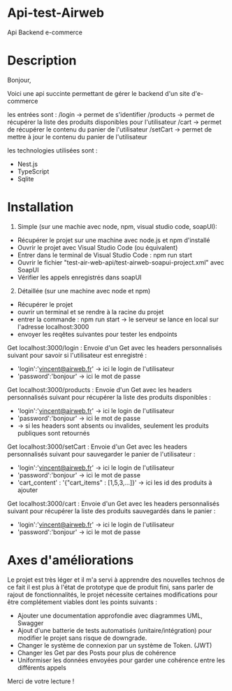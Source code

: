 # Api-test-Airweb
Api Backend e-commerce

# Description

Bonjour, 

Voici une api succinte permettant de gérer le backend d'un site d'e-commerce

les entrées sont : 
/login -> permet de s'identifier
/products -> permet de récupérer la liste des produits disponibles pour l'utilisateur
/cart -> permet de récupérer le contenu du panier de l'utilisateur
/setCart -> permet de mettre à jour le contenu du panier de l'utilisateur

les technologies utilisées sont : 
- Nest.js
- TypeScript
- Sqlite

# Installation

1) Simple (sur une machie avec node, npm, visual studio code, soapUI):
- Récupérer le projet sur une machine avec node.js et npm d'installé
- Ouvrir le projet avec Visual Studio Code (ou équivalent)
- Entrer dans le terminal de Visual Studio Code : npm run start
- Ouvrir le fichier "test-air-web-api/test-airweb-soapui-project.xml" avec SoapUI
- Vérifier les appels enregistrés dans soapUI

2) Détaillée (sur une machine avec node et npm)
- Récupérer le projet
- ouvrir un terminal et se rendre à la racine du projet
- entrer la commande : npm run start
-> le serveur se lance en local sur l'adresse localhost:3000
- envoyer les reqêtes suivantes pour tester les endpoints

Get localhost:3000/login :
Envoie d'un Get avec les headers personnalisés suivant pour savoir si l'utilisateur est enregistré : 
- 'login':'vincent@airweb.fr' -> ici le login de l'utilisateur
- 'password':'bonjour' -> ici le mot de passe

Get localhost:3000/products :
Envoie d'un Get avec les headers personnalisés suivant pour récupérer la liste des produits disponibles : 
- 'login':'vincent@airweb.fr' -> ici le login de l'utilisateur
- 'password':'bonjour' -> ici le mot de passe
- -> si les headers sont absents ou invalides, seulement les produits publiques sont retournés

Get localhost:3000/setCart :
Envoie d'un Get avec les headers personnalisés suivant pour sauvegarder le panier de l'utilisateur :
- 'login':'vincent@airweb.fr' -> ici le login de l'utilisateur
- 'password':'bonjour' -> ici le mot de passe
- 'cart_content' : '{"cart_items" : [1,5,3,...]}' -> ici les id des produits à ajouter

Get localhost:3000/cart :
Envoie d'un Get avec les headers personnalisés suivant pour récupérer la liste des produits sauvegardés dans le panier : 
- 'login':'vincent@airweb.fr' -> ici le login de l'utilisateur
- 'password':'bonjour' -> ici le mot de passe

# Axes d'améliorations

Le projet est très léger et il m'a servi à apprendre des nouvelles technos de ce fait il est plus à l'état de prototype que de produit fini, sans parler de rajout de fonctionnalités, le projet nécessite certaines modifications pour être complétement viables dont les points suivants :
- Ajouter une documentation approfondie avec diagrammes UML, Swagger
- Ajout d'une batterie de tests automatisés (unitaire/intégration) pour modifier le projet sans risque de downgrade.
- Changer le système de connexion par un système de Token. (JWT)
- Changer les Get par des Posts pour plus de cohérence
- Uniformiser les données envoyées pour garder une cohérence entre les différents appels

Merci de votre lecture !


